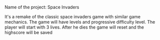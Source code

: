 Name of the project: Space Invaders

It's a remake of the classic space invaders game with similar game mechanics.
The game will have levels and progressive difficulty level.
The player will start with 3 lives. After he dies the game will reset and the highscore will be saved
